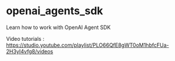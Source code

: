 # openai_agents_sdk
Learn how to work with OpenAI Agent SDK

Video tutorials : https://studio.youtube.com/playlist/PLO66QfE8gWT0oM1hbfcFUa-2H3yI4vfg8/videos
